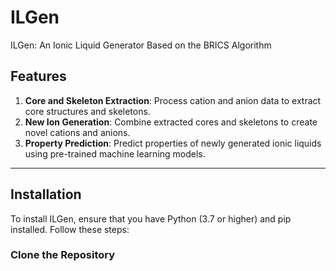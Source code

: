 # ILGen

ILGen: An Ionic Liquid Generator Based on the BRICS Algorithm

## Features

1. **Core and Skeleton Extraction**: Process cation and anion data to extract core structures and skeletons.
2. **New Ion Generation**: Combine extracted cores and skeletons to create novel cations and anions.
3. **Property Prediction**: Predict properties of newly generated ionic liquids using pre-trained machine learning models.

---

## Installation

To install ILGen, ensure that you have Python (3.7 or higher) and pip installed. Follow these steps:

### Clone the Repository
